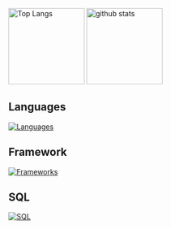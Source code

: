 <p align="left"> 
  <img alt="Top Langs" height="150px" src="https://github-readme-stats.vercel.app/api/top-langs/?username=shunji-muto&layout=compact&show_icons=true&theme=onedark" />
  <img alt="github stats" height="150px" src="https://github-readme-stats.vercel.app/api?username=shunji-muto&theme=onedark&show_icons=ture" />
</p>

## Languages

[![Languages](https://skillicons.dev/icons?i=javascript,typescript,html,css,md)](https://skillicons.dev)

## Framework

[![Frameworks](https://skillicons.dev/icons?i=nextjs,react,nodejs,tailwind)](https://skillicons.dev)

## SQL

[![SQL](https://skillicons.dev/icons?i=mysql,postgresql)](https://skillicons.dev)
